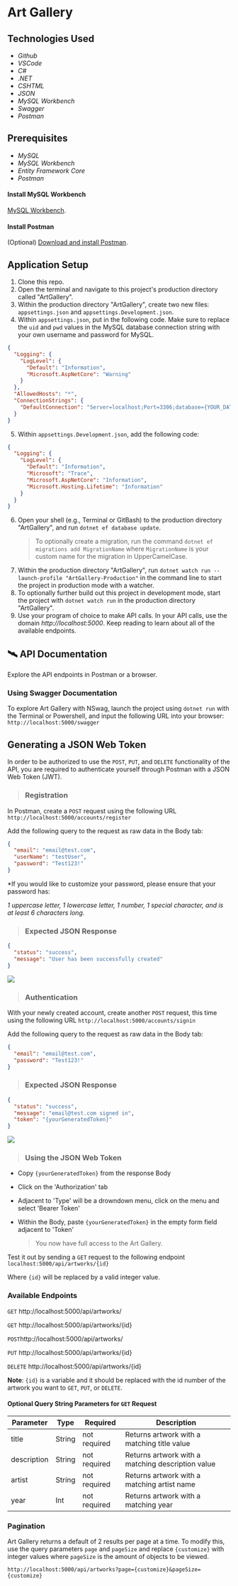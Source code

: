 # Art Gallery

## Technologies Used
* _Github_
* _VSCode_
* _C#_
* _.NET_
* _CSHTML_
* _JSON_
* _MySQL Workbench_
* _Swagger_
* _Postman_

## Prerequisites

* _MySQL_
* _MySQL Workbench_
* _Entity Framework Core_
* _Postman_

#### Install MySQL Workbench
 [MySQL Workbench](https://dev.mysql.com/downloads/workbench/).

#### Install Postman
(Optional) [Download and install Postman](https://www.postman.com/downloads/).

## Application Setup

1. Clone this repo.
2. Open the terminal and navigate to this project's production directory called "ArtGallery".
3. Within the production directory "ArtGallery", create two new files: `appsettings.json` and `appsettings.Development.json`.
4. Within `appsettings.json`, put in the following code. Make sure to replace the `uid` and `pwd` values in the MySQL database connection string with your own username and password for MySQL.

```json
{
  "Logging": {
    "LogLevel": {
      "Default": "Information",
      "Microsoft.AspNetCore": "Warning"
    }
  },
  "AllowedHosts": "*",
  "ConnectionStrings": {
    "DefaultConnection": "Server=localhost;Port=3306;database={YOUR_DATABASE};uid={USERNAME};pwd={PASSWORD};"
  }
}
```

5. Within `appsettings.Development.json`, add the following code:

```json
{
  "Logging": {
    "LogLevel": {
      "Default": "Information",
      "Microsoft": "Trace",
      "Microsoft.AspNetCore": "Information",
      "Microsoft.Hosting.Lifetime": "Information"
    }
  }
}
```

6. Open your shell (e.g., Terminal or GitBash) to the production directory "ArtGallery", and run `dotnet ef database update`.
    > To optionally create a migration, run the command `dotnet ef migrations add MigrationName` where `MigrationName` is your custom name for the migration in UpperCamelCase. 
7. Within the production directory "ArtGallery", run `dotnet watch run --launch-profile "ArtGallery-Production"` in the command line to start the project in production mode with a watcher. 
8. To optionally further build out this project in development mode, start the project with `dotnet watch run` in the production directory "ArtGallery".
9. Use your program of choice to make API calls. In your API calls, use the domain _http://localhost:5000_. Keep reading to learn about all of the available endpoints.

## 🛰️ API Documentation
Explore the API endpoints in Postman or a browser.

### Using Swagger Documentation 
To explore Art Gallery with NSwag, launch the project using `dotnet run` with the Terminal or Powershell, and input the following URL into your browser: `http://localhost:5000/swagger`

## Generating a JSON Web Token
In order to be authorized to use the `POST`, `PUT`, and `DELETE` functionality of the API, you are required to authenticate yourself through Postman with a JSON Web Token (JWT).

> ### Registration
In Postman, create a `POST` request using the following URL `http://localhost:5000/accounts/register`

Add the following query to the request as raw data in the Body tab:
```json
{
  "email": "email@test.com",
  "userName": "testUser",
  "password": "Test123!"
}
```

*If you would like to customize your password, please ensure that your password has:

*1 uppercase letter, 1 lowercase letter, 1 number, 1 special character, and is at least 6 characters long*.

> ### Expected JSON Response
```json
{
  "status": "success",
  "message": "User has been successfully created"
}
```

<html>
<img src="ArtGallery/wwwroot/img/Postman.jpg">

> ### Authentication
With your newly created account, create another `POST` request, this time using the following URL `http://localhost:5000/accounts/signin`

Add the following query to the request as raw data in the Body tab:
```json
{
  "email": "email@test.com",
  "password": "Test123!"
}
```
> ### Expected JSON Response
```json
{
  "status": "success",
  "message": "email@test.com signed in",
  "token": "{yourGeneratedToken}"
}
```

<html>
<img src="ArtGallery/wwwroot/img/Postman2.jpg">

> ### Using the JSON Web Token

* Copy `{yourGeneratedToken}` from the response Body 
* Click on the 'Authorization' tab 
* Adjacent to 'Type' will be a drowndown menu, click on the menu and select 'Bearer Token'
* Within the Body, paste `{yourGeneratedToken}` in the empty form field adjacent to 'Token'

    > You now have full access to the Art Gallery. 

Test it out by sending a `GET` request to the following endpoint `localhost:5000/api/artworks/{id}`

Where `{id}` will be replaced by a valid integer value.

### Available Endpoints

`GET` http://localhost:5000/api/artworks/

`GET` http://localhost:5000/api/artworks/{id}

`POST`http://localhost:5000/api/artworks/

`PUT` http://localhost:5000/api/artworks/{id}

`DELETE` http://localhost:5000/api/artworks/{id}

**Note**: `{id}` is a variable and it should be replaced with the id number of the artwork you want to `GET`, `PUT`, or `DELETE`.

#### Optional Query String Parameters for `GET` Request

| Parameter   | Type        |  Required    | Description |
| ----------- | ----------- | -----------  | ----------- |
| title       | String      | not required | Returns artwork with a matching title value |
| description | String      | not required | Returns artwork with a matching description value |
| artist      | String      | not required | Returns artwork with a matching artist name |
| year        | Int         | not required | Returns artwork with a matching year |

### Pagination
Art Gallery returns a default of 2 results per page at a time. To modify this, use the query parameters `page` and `pageSize` and replace `{customize}` with integer values where `pageSize` is the amount of objects to be viewed.

```
http://localhost:5000/api/artworks?page={customize}&pageSize={customize}
```